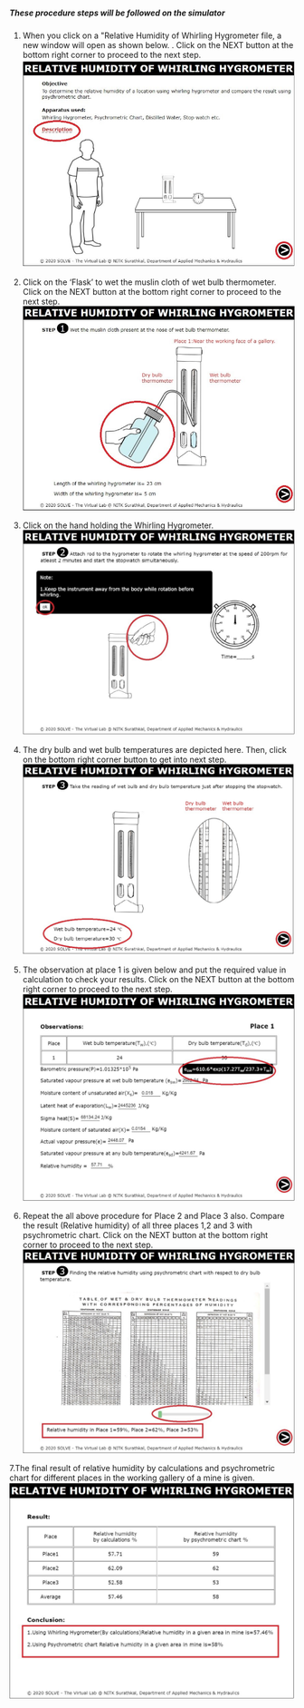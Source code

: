 ##### These procedure steps will be followed on the simulator

1. When you click on a "Relative Humidity of Whirling Hygrometer file, a new window will open as shown below. . Click on the NEXT button at the bottom right corner to proceed to the next step.<br>
<img src="images/w11.jpeg"><br>

2. Click on the ‘Flask’ to wet the muslin cloth of wet bulb thermometer. Click on the NEXT button at the bottom right corner to proceed to the next step. <br>
<img src="images/w12.jpeg"><br>

3. Click on the hand holding the Whirling Hygrometer.<br>
<img src="images/w13.jpg"><br>

4. The dry bulb and wet bulb temperatures are depicted here. Then, click on the bottom right corner button to get into next step.<br>
<img src="images/w14.jpg"><br>

5. The observation at place 1 is given below and put the required value in calculation to check your results. Click on the NEXT button at the bottom right corner to proceed to the next step.<br>
<img src="images/w15.jpg"><br>

6. Repeat the all above procedure for Place 2 and Place 3 also. Compare the result (Relative humidity) of all three places 1,2 and 3 with psychrometric chart. Click on the NEXT button at the bottom right corner to proceed to the next step.<br>
<img src="images/w16.jpeg"><br>

7.The final result of relative humidity by calculations and psychrometric chart for different places in the working gallery of a mine is given.<br>
<img src="images/w17.jpeg"><br>

